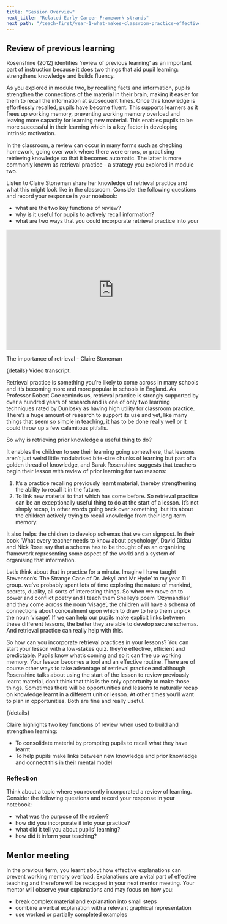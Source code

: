 ```yaml
---
title: "Session Overview"
next_title: "Related Early Career Framework strands"
next_path: "/teach-first/year-1-what-makes-classroom-practice-effective/spring-week-1-ect-related-early-career-framework-strands"
---
```


## Review of previous learning

Rosenshine (2012) identifies ‘review of previous learning’ as an important part of instruction because it does two things that aid pupil learning: strengthens knowledge and builds fluency.

As you explored in module two, by recalling facts and information, pupils strengthen the connections of the material in their brain, making it easier for them to recall the information at subsequent times. Once this knowledge is effortlessly recalled, pupils have become fluent. This supports learners as it frees up working memory, preventing working memory overload and leaving more capacity for learning new material. This enables pupils to be more successful in their learning which is a key factor in developing intrinsic motivation.

In the classroom, a review can occur in many forms such as checking homework, going over work where there were errors, or practising retrieving knowledge so that it becomes automatic. The latter is more commonly known as retrieval practice - a strategy you explored in module two.

Listen to Claire Stoneman share her knowledge of retrieval practice and what this might look like in the classroom. Consider the following questions and record your response in your notebook:

- what are the two key functions of review?
- why is it useful for pupils to actively recall information?
- what are two ways that you could incorporate retrieval practice into your

<iframe width="560" height="315" src="https://www.youtube.com/embed/0sk2F9lgS_s" title="YouTube video player" frameborder="0" allow="accelerometer; autoplay; clipboard-write; encrypted-media; gyroscope; picture-in-picture; web-share" allowfullscreen></iframe>

The importance of retrieval - Claire Stoneman

{details}
Video transcript.

Retrieval practice is something you’re likely to come across in many schools and it’s becoming more and more popular in schools in England. As Professor Robert Coe reminds us, retrieval practice is strongly supported by over a hundred years of research and is one of only two learning techniques rated by Dunlosky as having high utility for classroom practice. There’s a huge amount of research to support its use and yet, like many things that seem so simple in teaching, it has to be done really well or it could throw up a few calamitous pitfalls.

So why is retrieving prior knowledge a useful thing to do?

It enables the children to see their learning going somewhere, that lessons aren’t just weird little modularised bite-size chunks of learning but part of a golden thread of knowledge, and Barak Rosenshine suggests that teachers begin their lesson with review of prior learning for two reasons:

1. It’s a practice recalling previously learnt material, thereby strengthening the ability to recall it in the future.
2. To link new material to that which has come before.
   So retrieval practice can be an exceptionally useful thing to do at the start of
   a lesson. It’s not simply recap, in other words going back over something, but it’s
   about the children actively trying to recall knowledge from their long-term memory.

It also helps the children to develop schemas that we can signpost. In their book ‘What every teacher needs to know about psychology’, David Didau and Nick Rose say that a schema has to be thought of as an organizing framework representing some aspect of the world and a system of organising that information.

Let’s think about that in practice for a minute. Imagine I have taught Stevenson’s ‘The Strange Case of Dr. Jekyll and Mr Hyde’ to my year 11 group. we’ve probably spent lots of time exploring the nature of mankind, secrets, duality, all sorts of interesting things. So when we move on to power and conflict poetry and I teach them Shelley’s poem ‘Ozymandias’ and they come across the noun ‘visage’, the children will have a schema of connections about concealment upon which to draw to help them unpick the noun ‘visage’. If we can help our pupils make explicit links between these different lessons, the better they are able to develop secure schemas. And retrieval practice can really help with this.

So how can you incorporate retrieval practices in your lessons? You can start your lesson with a low-stakes quiz. they’re effective, efficient and predictable. Pupils know what’s coming and so it can free up working memory. Your lesson becomes a tool and an effective routine. There are of course other ways to take advantage of retrieval practice and although Rosenshine talks about using the start of the lesson to review previously learnt material, don’t think that this is the only opportunity to make those things. Sometimes there will be opportunities and lessons to naturally recap on knowledge learnt in a different unit or lesson. At other times you’ll want to plan in opportunities. Both are fine and really useful.

{/details}

Claire highlights two key functions of review when used to build and strengthen learning:

- To consolidate material by prompting pupils to recall what they have learnt
- To help pupils make links between new knowledge and prior knowledge and connect this in their mental model

### Reflection

Think about a topic where you recently incorporated a review of learning. Consider the following questions and record your response in your notebook:

- what was the purpose of the review?
- how did you incorporate it into your practice?
- what did it tell you about pupils’ learning?
- how did it inform your teaching?

## Mentor meeting

In the previous term, you learnt about how effective explanations can prevent working memory overload. Explanations are a vital part of effective teaching and therefore will be recapped in your next mentor meeting. Your mentor will observe your explanations and may focus on how you:

- break complex material and explanation into small steps
- combine a verbal explanation with a relevant graphical representation
- use worked or partially completed examples
